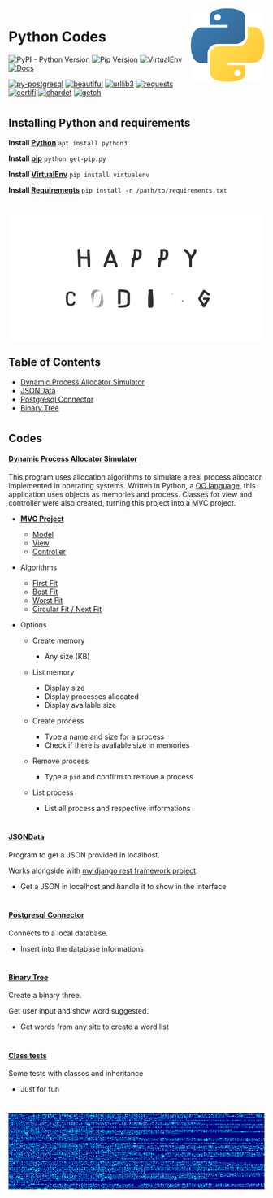 <img align="right" width="145" height="145" src="/others/media/python_snake_logo.png">

# Python Codes

[![PyPI - Python Version](https://img.shields.io/pypi/pyversions/Django.svg)](https://www.python.org/downloads/) [![Pip Version](https://warehouse-camo.cmh1.psfhosted.org/cd7ef4975d71b4a87a35b3c01b5b1ec8481c4549/68747470733a2f2f696d672e736869656c64732e696f2f707970692f762f7069702e737667)](https://pypi.org/project/pip/) [![VirtualEnv](https://img.shields.io/badge/virtualenv-16.0.0-blue.svg)](https://virtualenv.pypa.io/en/stable/changes/#id1) [![Docs](https://img.shields.io/badge/docs-check%20out-brightgreen.svg)](https://docs.python.org/3/)

[![py-postgresql](https://img.shields.io/badge/py--postgresql-1.2.1-green.svg)](https://pypi.org/project/py-postgresql/1.2.1/) [![beautiful](https://img.shields.io/badge/beautifulsoup4-4.6.3-green.svg)](https://pypi.org/project/beautifulsoup4/) [![urllib3](https://img.shields.io/badge/urllib3-1.23-green.svg)](https://pypi.org/project/urllib3/) [![requests](https://img.shields.io/badge/requests-2.19.1-green.svg)](https://pypi.org/project/requests/) [![certifi](https://img.shields.io/badge/certifi-2018.8.24-green.svg)](https://pypi.org/project/certifi/) [![chardet](https://img.shields.io/badge/chardet-3.0.4-green.svg)](https://pypi.org/project/chardet/) [![getch](https://img.shields.io/badge/getch-1.0-green.svg)](https://pypi.org/project/getch/)


# 

## Installing Python and requirements

**Install [Python](https://www.python.org/)** `apt install python3`

**Install [pip](https://pypi.org/project/pip/)** `python get-pip.py`

**Install [VirtualEnv](https://virtualenv.pypa.io/en/stable/)** `pip install virtualenv`

**Install [Requirements](requirements.txt)** `pip install -r /path/to/requirements.txt`

# 

# <img align="center" width="887" height="250" src="/others/media/coding.gif">


## Table of Contents

   * [Dynamic Process Allocator Simulator](#dynamic-process-allocator-simulator)
   * [JSONData](#jsondata)
   * [Postgresql Connector](#postgresql-connector)
   * [Binary Tree](#binary-tree)

# 

## Codes

#### [Dynamic Process Allocator Simulator](https://github.com/eduschadesoares/pythonCodes/tree/master/pythonCodes/Dynamic%20Process%20Allocator%20Simulator)
  This program uses allocation algorithms to simulate a real process allocator implemented in operating systems. Written in Python, a [OO language](https://docs.python.org/3.3/tutorial/classes.html#classes), this application uses objects as memories and process. Classes for view and controller were also created, turning this project into a MVC project.
  
  * **[MVC Project](https://developer.mozilla.org/en-US/docs/Web/Apps/Fundamentals/Modern_web_app_architecture/MVC_architecture)**
  	* [Model](https://github.com/eduschadesoares/pythonCodes/tree/master/pythonCodes/Dynamic%20Process%20Allocator%20Simulator/model)
  	* [View](https://github.com/eduschadesoares/pythonCodes/tree/master/pythonCodes/Dynamic%20Process%20Allocator%20Simulator/view)
  	* [Controller](https://github.com/eduschadesoares/pythonCodes/tree/master/pythonCodes/Dynamic%20Process%20Allocator%20Simulator/controller)
  * Algorithms
	* [First Fit](https://github.com/eduschadesoares/pythonCodes/blob/62c110559557348dfca8e1a9f4d38172d00abcc9/pythonCodes/Dynamic%20Process%20Allocator%20Simulator/model/Memory.py#L85)
	* [Best Fit](https://github.com/eduschadesoares/pythonCodes/blob/62c110559557348dfca8e1a9f4d38172d00abcc9/pythonCodes/Dynamic%20Process%20Allocator%20Simulator/model/Memory.py#L116)
	* [Worst Fit](https://github.com/eduschadesoares/pythonCodes/blob/62c110559557348dfca8e1a9f4d38172d00abcc9/pythonCodes/Dynamic%20Process%20Allocator%20Simulator/model/Memory.py#L172)
	* [Circular Fit / Next Fit](https://github.com/eduschadesoares/pythonCodes/blob/62c110559557348dfca8e1a9f4d38172d00abcc9/pythonCodes/Dynamic%20Process%20Allocator%20Simulator/model/Memory.py#L231)
  * Options
  
  	* Create memory
        * Any size (KB)
    * List memory
        * Display size
        * Display processes allocated
        * Display available size

    * Create process
        * Type a name and size for a process
        * Check if there is available size in memories

    * Remove process
        * Type a `pid` and confirm to remove a process

    * List process
        * List all process and respective informations

# 

#### [JSONData](https://github.com/eduschadesoares/pythonCodes/tree/master/pythonCodes/JSONData)

Program to get a JSON provided in localhost.

Works alongside with [my django rest framework project](https://github.com/eduschadesoares/djangoMusicWebService).

* Get a JSON in localhost and handle it to show in the interface

# 


#### [Postgresql Connector](https://github.com/eduschadesoares/pythonCodes/tree/master/pythonCodes/Postgresql%20Connection)
Connects to a local database.

* Insert into the database informations

#

#### [Binary Tree](https://github.com/eduschadesoares/pythonCodes/tree/master/pythonCodes/Binary%20Tree)
Create a binary three.

Get user input and show word suggested.

* Get words from any site to create a word list

# 

#### [Class tests](https://github.com/eduschadesoares/pythonCodes/tree/master/pythonCodes/Classes)

Some tests with classes and inheritance

* Just for fun

# 

# <img align="center" width="887" height="150" src="/others/media/bluescreen.gif">
